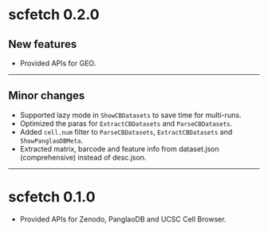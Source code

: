 # scfetch 0.2.0

## New features
* Provided APIs for GEO.

-------------------

## Minor changes
* Supported lazy mode in `ShowCBDatasets` to save time for multi-runs.
* Optimized the paras for `ExtractCBDatasets` and `ParseCBDatasets`.
* Added `cell.num` filter to `ParseCBDatasets`, `ExtractCBDatasets` and `ShowPanglaoDBMeta`.
* Extracted matrix, barcode and feature info from dataset.json (comprehensive) instead of desc.json.

-------------------

# scfetch 0.1.0

* Provided APIs for Zenodo, PanglaoDB and UCSC Cell Browser.
